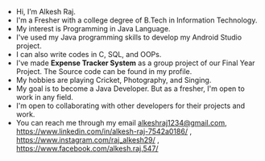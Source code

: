-  Hi, I’m Alkesh Raj.
-  I'm a Fresher with a college degree of B.Tech in Information Technology.
-  My interest is Programming in Java Language.
-  I've used my Java programming skills to develop my Android Studio project. 
-  I can also write codes in C, SQL, and OOPs.
-  I've made **Expense Tracker System** as a group project of our Final Year Project. The Source code can be found in my profile.
-  My hobbies are playing Cricket, Photography, and Singing.
-  My goal is to become a Java Developer. But as a fresher, I'm open to work in any field.
-  I'm open to collaborating with other developers for their projects and work.
-  You can reach me through my email alkeshraj1234@gmail.com, https://www.linkedin.com/in/alkesh-raj-7542a0186/ , https://www.instagram.com/raj_alkesh29/ , https://www.facebook.com/alkesh.raj.547/ 

<!---
Alkeshraj1234/Alkeshraj1234 is a ✨ special ✨ repository because its `README.md` (this file) appears on your GitHub profile.
You can click the Preview link to take a look at your changes.
--->
